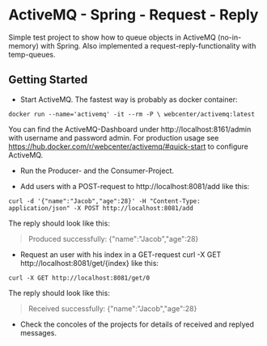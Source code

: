 # ActiveMQ - Spring - Request - Reply

Simple test project to show how to queue objects in ActiveMQ (no-in-memory) with Spring. Also implemented a request-reply-functionality with temp-queues.

## Getting Started

* Start ActiveMQ. The fastest way is probably as docker container:
```
docker run --name='activemq' -it --rm -P \ webcenter/activemq:latest
```
You can find the ActiveMQ-Dashboard under http://localhost:8161/admin with username and password admin.
For production usage see https://hub.docker.com/r/webcenter/activemq/#quick-start to configure ActiveMQ.

* Run the Producer- and the Consumer-Project.

* Add users with a POST-request to http://localhost:8081/add like this:
```
curl -d '{"name":"Jacob","age":28}' -H "Content-Type: application/json" -X POST http://localhost:8081/add
```
The reply should look like this:
> Produced successfully: {"name":"Jacob","age":28}

* Request an user with his index in a GET-request curl -X GET http://localhost:8081/get/{index} like this:
```
curl -X GET http://localhost:8081/get/0
```
The reply should look like this:
> Received successfully: {"name":"Jacob","age":28}


* Check the concoles of the projects for details of received and replyed messages.
